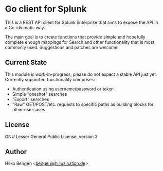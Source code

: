 # Go client for Splunk

This is a REST API client for Splunk Enterprise that aims to expose the API in a Go-idiomatic way.

The main goal is to create functions that provide simple and hopefully complete enough mappings for Search and other functionality that is most commonly used. Suggestions and patches are welcome.

## Current State

This module is work-in-progress, please do not expect a stable API just yet. Currently supported functionality comprises:

- Authentication using username/password or token
- Simple "oneshot" searches
- "Export" searches
- "Raw" GET/POST/etc. requests to specific paths as building blocks for other use-cases

## License

GNU Lesser General Public License, version 3

## Author

Hilko Bengen <<bengen@hilluzination.de>>
